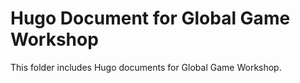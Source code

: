 
# Hugo Document for Global Game Workshop

This folder includes Hugo documents for Global Game Workshop.
